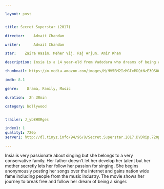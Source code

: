 ```yaml
---

layout: post


title: Secret Superstar (2017)

director:    Advait Chandan

writer:      Advait Chandan

star:    Zaira Wasim, Meher Vij, Raj Arjun, Amir Khan

description: Insia is a 14 year-old from Vadodara who dreams of being a singer one day.

thumbnail: https://m.media-amazon.com/images/M/MV5BM2IzMGIxMDQtNzE3OS00MGZjLTljNzgtMGE2MjAyZThmNjNhXkEyXkFqcGdeQXVyMTExNDQ2MTI@._V1_UY268_CR9,0,182,268_AL__QL50.jpg

imdb: 8.1

genre:    Drama, Family, Music

duration:  2h 30min

category: bollywood


trailer: J_yb8HORges

index1: 1
quality1: 720p
server1: http://dl.tinyz.info/94/96/8/Secret.Superstar.2017.DVDRip.720p.Tehmovies.mkv

---
```


Insia is very passionate about singing but she belongs to a very conservative family. Her father doesn't let her develop her talent but her mother secretly lets her follow her passion for singing. She begins anonymously posting her songs over the internet and gains nation wide fame including people from the music industry. The movie shows her journey to break free and follow her dream of being a singer.